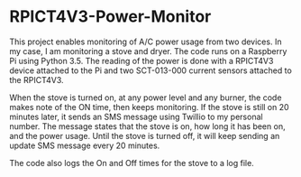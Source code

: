 # RPICT4V3-Power-Monitor

This project enables monitoring of A/C power usage from two devices.  In my case, I am monitoring a stove and dryer.  The code runs on a Raspberry Pi using Python 3.5.  The reading of the power is done with a RPICT4V3 device attached to the Pi and two SCT-013-000 current sensors attached to the RPICT4V3.

When the stove is turned on, at any power level and any burner, the code makes note of the ON time, then keeps monitoring.  If the stove is still on 20 minutes later, it sends an SMS message using Twillio to my personal number.  The message states that the stove is on, how long it has been on, and the power usage. Until the stove is turned off, it will keep sending an update SMS message every 20 minutes.

The code also logs the On and Off times for the stove to a log file.
